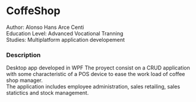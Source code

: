 # CoffeShop
Author: Alonso Hans Arce Centi
<br>
Education Level: Advanced Vocational Tranning
<br>
Studies: Multiplatform application developement


### Description
Desktop app developed in WPF
The proyect consist on a CRUD application with some characteristic of a POS device to ease the work load of coffee shop manager.
<br>
The application includes employee administration, sales retailing, sales statictics and stock management.
